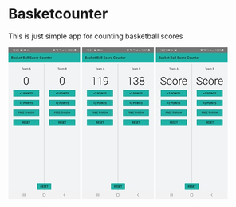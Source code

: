 # Basketcounter

This is just simple app for counting basketball scores

![basketball counter](https://github.com/gemaadhan/Basketcounter/blob/master/appdisplay/1.jpeg)
![basketball counter](https://github.com/gemaadhan/Basketcounter/blob/master/appdisplay/2.jpeg)
![basketball counter](https://github.com/gemaadhan/Basketcounter/blob/master/appdisplay/3.jpeg)
